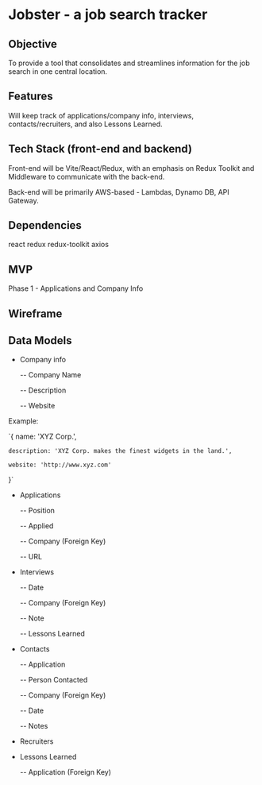 # Jobster - a job search tracker

## Objective

To provide a tool that consolidates and streamlines information for the job search in one central location.

## Features

Will keep track of applications/company info, interviews, contacts/recruiters, and also Lessons Learned.

## Tech Stack (front-end and backend)

Front-end will be Vite/React/Redux, with an emphasis on Redux Toolkit and Middleware to communicate with the back-end.

Back-end will be primarily AWS-based - Lambdas, Dynamo DB, API Gateway.

## Dependencies

react redux redux-toolkit axios

## MVP
Phase 1 - Applications and Company Info

## Wireframe

## Data Models
- Company info
  
  -- Company Name
  
  -- Description
  
  -- Website

Example:

`{
    name: 'XYZ Corp.',
    
    description: 'XYZ Corp. makes the finest widgets in the land.',
    
    website: 'http://www.xyz.com'
}`
  
- Applications
  
  -- Position
  
  -- Applied
  
  -- Company (Foreign Key)
  
  -- URL
  
- Interviews
  
  -- Date
  
  -- Company (Foreign Key)
  
  -- Note
  
  -- Lessons Learned
  
- Contacts
  
  -- Application
  
  -- Person Contacted
  
  -- Company (Foreign Key)
  
  -- Date
  
  -- Notes
  
- Recruiters
- Lessons Learned
  
  -- Application (Foreign Key)
